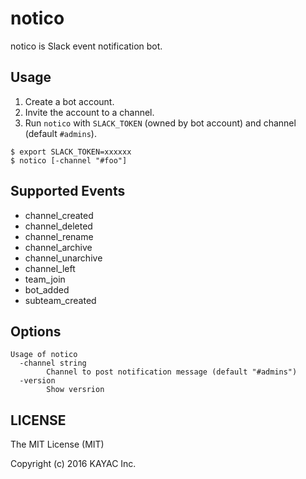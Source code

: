 # notico

notico is Slack event notification bot.

## Usage

1. Create a bot account.
2. Invite the account to a channel.
3. Run `notico` with `SLACK_TOKEN` (owned by bot account) and channel (default `#admins`).

```
$ export SLACK_TOKEN=xxxxxx
$ notico [-channel "#foo"]
```

## Supported Events

- channel_created
- channel_deleted
- channel_rename
- channel_archive
- channel_unarchive
- channel_left
- team_join
- bot_added
- subteam_created

## Options

```
Usage of notico
  -channel string
    	Channel to post notification message (default "#admins")
  -version
    	Show versrion
```

## LICENSE

The MIT License (MIT)

Copyright (c) 2016 KAYAC Inc.
